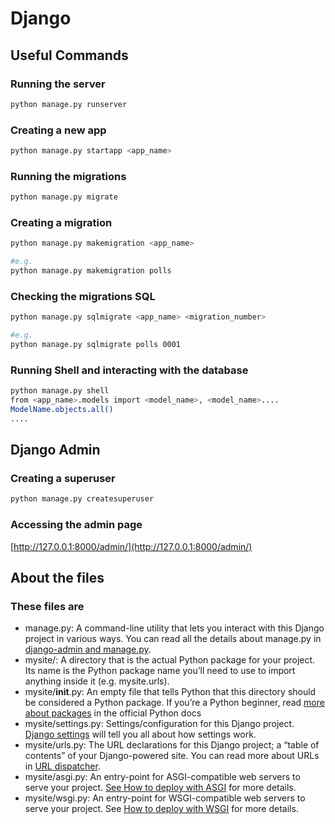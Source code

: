# Django

## Useful Commands

### Running the server

```bash
python manage.py runserver
```

### Creating a new app

```bash
python manage.py startapp <app_name>
```

### Running the migrations

```bash
python manage.py migrate
```

### Creating a migration

```bash
python manage.py makemigration <app_name>
```

```bash
#e.g.
python manage.py makemigration polls
```

### Checking the migrations SQL

```bash
python manage.py sqlmigrate <app_name> <migration_number>
```

```bash
#e.g.
python manage.py sqlmigrate polls 0001
```

### Running Shell and interacting with the database

```bash
python manage.py shell
from <app_name>.models import <model_name>, <model_name>....
ModelName.objects.all()
....
```

## Django Admin

### Creating a superuser

```bash
python manage.py createsuperuser
```

### Accessing the admin page

[http://127.0.0.1:8000/admin/](http://127.0.0.1:8000/admin/)

## About the files

### These files are

* manage.py: A command-line utility that lets you interact with this Django project in various ways. You can read all the details about manage.py in [django-admin and manage.py](https://docs.djangoproject.com/en/5.1/ref/django-admin/).
* mysite/: A directory that is the actual Python package for your project. Its name is the Python package name you’ll need to use to import anything inside it (e.g. mysite.urls).
* mysite/__init__.py: An empty file that tells Python that this directory should be considered a Python package. If you’re a Python beginner, read [more about packages](https://docs.python.org/3/tutorial/modules.html#tut-packages) in the official Python docs
* mysite/settings.py: Settings/configuration for this Django project. [Django settings](https://docs.djangoproject.com/en/5.1/topics/settings/) will tell you all about how settings work.
* mysite/urls.py: The URL declarations for this Django project; a “table of contents” of your Django-powered site. You can read more about URLs in [URL dispatcher](https://docs.djangoproject.com/en/5.1/topics/http/urls/).
* mysite/asgi.py: An entry-point for ASGI-compatible web servers to serve your project. [See How to deploy with ASGI](https://docs.djangoproject.com/en/5.1/howto/deployment/asgi/) for more details.
* mysite/wsgi.py: An entry-point for WSGI-compatible web servers to serve your project. See [How to deploy with WSGI](https://docs.djangoproject.com/en/5.1/howto/deployment/wsgi/) for more details.
